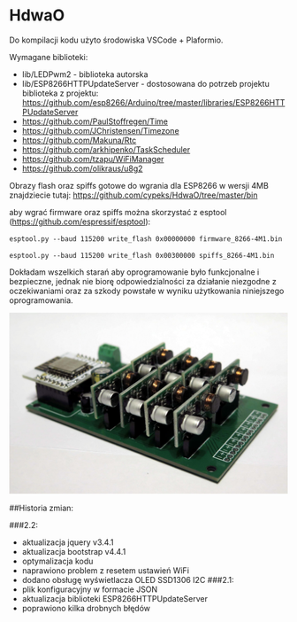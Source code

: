 # HdwaO

Do kompilacji kodu użyto środowiska VSCode + Plaformio.

Wymagane biblioteki:
- lib/LEDPwm2 - biblioteka autorska
- lib/ESP8266HTTPUpdateServer - dostosowana do potrzeb projektu biblioteka z projektu: https://github.com/esp8266/Arduino/tree/master/libraries/ESP8266HTTPUpdateServer
- https://github.com/PaulStoffregen/Time
- https://github.com/JChristensen/Timezone
- https://github.com/Makuna/Rtc
- https://github.com/arkhipenko/TaskScheduler
- https://github.com/tzapu/WiFiManager
- https://github.com/olikraus/u8g2

Obrazy flash oraz spiffs gotowe do wgrania dla ESP8266 w wersji 4MB znajdziecie tutaj:
https://github.com/cypeks/HdwaO/tree/master/bin

aby wgrać firmware oraz spiffs można skorzystać z esptool (https://github.com/espressif/esptool):
```
esptool.py --baud 115200 write_flash 0x00000000 firmware_8266-4M1.bin
```
```
esptool.py --baud 115200 write_flash 0x00300000 spiffs_8266-4M1.bin
```
Dokładam wszelkich starań aby oprogramowanie było funkcjonalne i bezpieczne, jednak nie biorę odpowiedzialności za działanie niezgodne z oczekiwaniami oraz za szkody powstałe w wyniku użytkowania niniejszego oprogramowania.

![HdwaO_1](/img/20191027185854.jpg)

##Historia zmian:

###2.2:
- aktualizacja jquery v3.4.1
- aktualizacja bootstrap v4.4.1
- optymalizacja kodu
- naprawiono problem z resetem ustawień WiFi
- dodano obsługę wyświetlacza OLED SSD1306 I2C
###2.1:
- plik konfiguracyjny w formacie JSON
- aktualizacja biblioteki ESP8266HTTPUpdateServer
- poprawiono kilka drobnych błędów
